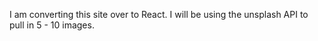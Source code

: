 I am converting this site over to React.  I will be using the unsplash API to pull in 5 - 10 images.
